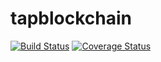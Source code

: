# tapblockchain
[![Build Status](https://travis-ci.org/FilippoCalabrese/tapblockchain.svg?branch=master)](https://travis-ci.org/FilippoCalabrese/tapblockchain)
[![Coverage Status](https://coveralls.io/repos/github/FilippoCalabrese/tapblockchain/badge.svg?branch=master)](https://coveralls.io/github/FilippoCalabrese/tapblockchain?branch=master)
